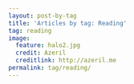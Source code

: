 ```yaml
---
layout: post-by-tag  
title: 'Articles by tag: Reading'  
tag: reading  
image:  
  feature: halo2.jpg  
  credit: Azeril  
  creditlink: http://azeril.me  
permalink: tag/reading/  
---
```

